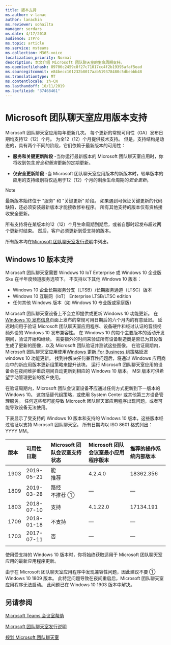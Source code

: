```yaml
---
title: 版本支持
ms.author: v-lanac
author: lanachin
ms.reviewer: sohailta
manager: serdars
ms.date: 4/17/2018
audience: ITPro
ms.topic: article
ms.service: msteams
ms.collection: M365-voice
localization_priority: Normal
description: 本文介绍 Microsoft 团队聊天室的生命周期支持。
ms.openlocfilehash: 89706c2459c8f27c71017cc4f2b19395afaf5ead
ms.sourcegitcommit: e84becc101232b8017aab519378480c5dbebbb48
ms.translationtype: MT
ms.contentlocale: zh-CN
ms.lasthandoff: 10/11/2019
ms.locfileid: "37468461"
---
```

# <a name="microsoft-teams-rooms-app-version-support"></a>Microsoft 团队聊天室应用版本支持
 
Microsoft 团队聊天室应用每年更新几次。 每个更新的常规可用性（GA）发布日期均支持12（12）个月。 为全12（12）个月提供技术支持。 但是，支持结构是动态的，具有两个不同的阶段，它们依赖于最新版本的可用性：

- **服务和关键更新阶段** \-当你运行最新版本的 Microsoft 团队聊天室应用时，你将收到包含*安全和服务*更新的定期更新。

- **仅安全更新阶段** \-当 Microsoft 团队聊天室应用版本的新版本时，较早版本的应用的支持级别将仅适用于12（12）个月的剩余生命周期的*安全更新*。

> [!NOTE]
> 最新版本始终位于 "服务" 和 "关键更新" 阶段。 如果遇到可保证关键更新的代码缺陷，还必须安装最新版本才能接收修补程序。 所有其他支持的版本仅有资格接收安全更新。

所有支持将在某版本的12（12）个月生命周期到期后，或者自那时起发布超过两个更新时结束。 然后，客户必须更新到受支持的版本。

所有版本均在[Microsoft 团队聊天室发行说明](srs2-release-note.md)中列出。

## <a name="windows-10-release-support"></a>Windows 10 版本支持

Microsoft 团队聊天室需要 Windows 10 IoT Enterprise 或 Windows 10 企业版 Sku 在半年度频道服务选项下。 不支持以下其他 Windows 10 版本：

- Windows 10 企业长期服务分支（LTSB）/长期服务通道（LTSC）版本
- Windows 10 互联网（IoT） Enterprise LTSB/LTSC edition
- 任何其他 Windows 版本（如 Windows 10 专业版或家庭版）

Microsoft 团队聊天室设备上不会立即提供或更新 Windows 10 功能更新。 在[Windows 10 发布信息](https://docs.microsoft.com/windows/release-information/)页面上发布的常规可用日期后的六个月内的有意延迟。 延迟时间用于验证 Microsoft 团队聊天室应用程序、设备硬件和经过认证的音频视频外设的 Windows 10 发布兼容性。 在 Windows 10 的每个主要版本的活动开发期间，验证开始和继续。 需要额外的时间来验证所有设备制造商是否已为其设备生成了更新的图像，以及 Microsoft 团队验证并测试这些图像。 在验证周期内，Microsoft 团队聊天室应用使用[Windows 更新 For Business 组策略](https://docs.microsoft.com/windows/deployment/update/waas-manage-updates-wufb)延迟 windows 10 功能更新。 找到并解决任何兼容性问题后，将通过 Windows 应用商店中的新应用版本更新组策略来提升该块。 运行 Microsoft 团队聊天室应用的设备会在夜间维护重启期间自动更新到相应的 Windows 10 版本。 MSI 版本可供希望手动管理更新的客户使用。  

在验证周期内，Microsoft 团队会议室设备**不**应通过任何方式更新到下一版本的 Windows 10。 这包括替代组策略，或使用 System Center 或其他第三方设备管理服务。 任何这些都可能导致 Microsoft 团队聊天室应用程序出现问题，或者可能导致设备无法使用。  

下表显示了受支持的 Windows 10 版本和支持的 Windows 10 版本，这些版本经过验证以支持 Microsoft 团队聊天室。 所有日期均以 ISO 8601 格式列出： YYYY MM。

|版本  |可用性日期   |Microsoft 团队会议室支持状态   |Microsoft 团队会议室最小应用程序版本 | 推荐的操作系统内部版本  |
|:---  |:---       |:---                |:---    |:--- |
| 1903 |2019-05-21 |能 <br/>推荐 |4.2.4.0 |18362.356 |
| 1809 |2019-03-28 |路经 <br/>不推荐 &#x2780; |&#x2014; |&#x2014; |
| 1803 |2018-07-10 |支持           |4.1.22.0 |17134.191 |
| 1709 |2018-01-18 |不支持       |&#x2014; |&#x2014;|
| 1703 |2017-07-11 |否       |&#x2014; |&#x2014;|
||||| |

使用受支持的 Windows 10 版本时，你将始终获取适用于 Microsoft 团队聊天室应用的最新应用程序更新。  

由于在 Microsoft 团队聊天室应用程序中发现兼容性问题，因此建议不要 &#x2780; Windows 10 1809 版本。 此特定问题导致在夜间重启后，Microsoft 团队聊天室应用程序无法启动。 此问题已在 Windows 10 1903 版本中解决。  

## <a name="see-also"></a>另请参阅

[Microsoft Teams 会议室帮助](https://support.office.com/en-us/article/Skype-Room-Systems-version-2-help-e667f40e-5aab-40c1-bd68-611fe0002ba2)

[Microsoft 团队聊天室发行说明](srs2-release-note.md)

[规划 Microsoft 团队聊天室](skype-room-systems-v2-0.md)
